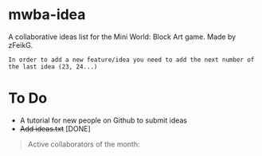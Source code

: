 # mwba-idea
A collaborative ideas list for the Mini World: Block Art game.
Made by zFeikG.

```
In order to add a new feature/idea you need to add the next number of the last idea (23, 24...)
```

# To Do
- A tutorial for new people on Github to submit ideas
- ~~Add ideas.txt~~ [DONE]

>Active collaborators of the month:

